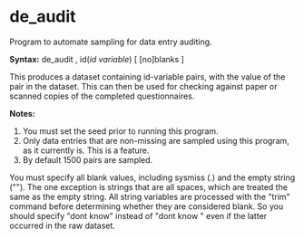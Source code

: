 # de_audit
Program to automate sampling for data entry auditing.

**Syntax:**
de\_audit  , id(_id variable_) [ [no]blanks ]

This produces a dataset containing id-variable pairs, with the value of the pair in the dataset. This can then be used for checking against paper or scanned copies of the completed questionnaires.

**Notes:**

1. You must set the seed prior to running this program.
2. Only data entries that are non-missing are sampled using this program, as it currently is. This is a feature.
3. By default 1500 pairs are sampled.

You must specify all blank values, including sysmiss (.)
and the empty string (""). The one exception is strings
that are all spaces, which are treated the same as the
empty string. All string variables are processed with
the "trim" command before determining whether they are
considered blank. So you should specify "dont know" instead of "dont know   " even if the latter occurred in the
raw dataset.